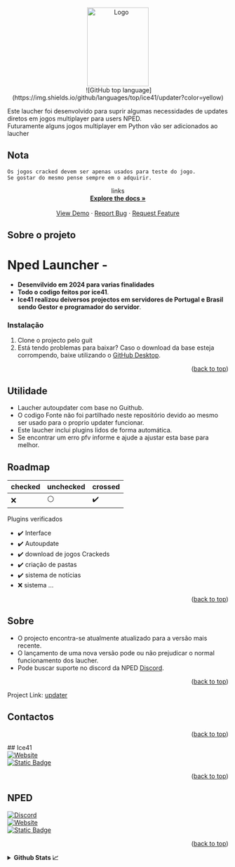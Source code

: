 <!-- Improved compatibility of back to top link: See: https://github.com/othneildrew/Best-README-Template/pull/73 -->
<a name="readme-top"></a>
<!--
*** Thanks for checking out the Best-README-Template. If you have a suggestion
*** that would make this better, please fork the repo and create a pull request
*** or simply open an issue with the tag "enhancement".
*** Don't forget to give the project a star!
*** Thanks again! Now go create something AMAZING! :D
-->



<!-- PROJECT SHIELDS -->
<!--
*** I'm using markdown "reference style" links for readability.
*** Reference links are enclosed in brackets [ ] instead of parentheses ( ).
*** See the bottom of this document for the declaration of the reference variables
*** for contributors-url, forks-url, etc. This is an optional, concise syntax you may use.
*** https://www.markdownguide.org/basic-syntax/#reference-style-links
-->


<!-- PROJECT LOGO -->
<br />
<div align="center">
  <a href="https://github.com/ice41/updater">
    <img src="https://cdn.discordapp.com/attachments/1074126570920345740/1243687894552674437/NPEDLOGO2023-sem_fundo2.1.png?ex=6724009c&is=6722af1c&hm=f9a1471bf54f0e13dd3d9413c453c08d513d02c367824895c9085bab21c2d246&" alt="Logo" width="140" height="180">
  </a>
  <br />
  <img src="https://komarev.com/ghpvc/?username=ice41" alt=""/> ![GitHub top language](https://img.shields.io/github/languages/top/ice41/updater?color=yellow)
</div>
  



  

Este laucher foi desenvolvido para suprir algumas necessidades de updates diretos em jogos multiplayer para users NPED.
<br />
Futuramente alguns jogos multiplayer em Python vão ser adicionados ao laucher
<br />
    
## Nota
    Os jogos cracked devem ser apenas usados para teste do jogo.
    Se gostar do mesmo pense sempre em o adquirir.
<div align="center">
<p align="center">
links
    <br />
    <a href="https://github.com/ice41/updater"><strong>Explore the docs »</strong></a>
    <br />
    <br />
    <a href="https://github.com/ice41/updater">View Demo</a>
    ·
    <a href="https://github.com/ice41/updater/issues">Report Bug</a>
    ·
    <a href="https://github.com/ice41/updater/issues">Request Feature</a>
  </p>
</div>

<!-- ABOUT THE PROJECT -->
## Sobre o projeto

# Nped Launcher -
- **Desenvilvido em 2024 para varias finalidades**
- **Todo o codigo feitos por ice41**.
- **Ice41 realizou deiversos projectos em servidores de Portugal e Brasil sendo Gestor e programador do servidor**.

### Instalação

1. Clone o projecto pelo guit
2. Está tendo problemas para baixar?
Caso o download da base esteja corrompendo, baixe utilizando o [GitHub Desktop](https://desktop.github.com).

<p align="right">(<a href="#readme-top">back to top</a>)</p>



<!-- USAGE EXAMPLES -->
## Utilidade

- Laucher autoupdater com base no Guithub.
- O codigo Fonte não foi partilhado neste repositório devido ao mesmo ser usado para o proprio updater funcionar.
- Este laucher inclui plugins lidos de forma automática.
- Se encontrar um erro pfv informe e ajude a ajustar esta base para melhor.


<!-- ROADMAP -->
## Roadmap

|checked|unchecked|crossed|
|---|---|---|
|:x:|:white_circle:|:heavy_check_mark:|

Plugins verificados 

- :heavy_check_mark: Interface
- :heavy_check_mark: Autoupdate
- :heavy_check_mark: download de jogos Crackeds
- :heavy_check_mark: criação de pastas
- :heavy_check_mark: sistema de notícias
- :x: sistema ...



<p align="right">(<a href="#readme-top">back to top</a>)</p>



<!-- CONTRIBUTING -->
## Sobre
- O projecto encontra-se atualmente atualizado para a versão mais recente.
- O lançamento de uma nova versão pode ou não prejudicar o normal funcionamento dos laucher.
- Pode buscar suporte no discord da NPED [Discord](https://discord.gg/CxTTt5F6Gj).

<p align="right">(<a href="#readme-top">back to top</a>)</p>



<!-- CONTACT -->

Project Link: [updater](https://github.com/ice41/updater)
## Contactos

<p align="right">(<a href="#readme-top">back to top</a>)</p>
## Ice41

<br />
<div id="ice41">
    
  <a href="https://ice41.pt">
    <img alt="Website" src="https://img.shields.io/badge/website-ice41-yellow">
  </a>
  <br />
  <a href="mailto:ice41pt@gmail.com">
    <img alt="Static Badge" src="https://img.shields.io/badge/Contacto-2A3BE8">
  </a>
</div>
<p align="right">(<a href="#readme-top">back to top</a>)</p>

## NPED
<div id="nped">
  <a href="https://discord.gg/Qsr9s6x9Mv">
    <img alt="Discord" src="https://img.shields.io/discord/1074111566217220176?style=for-the-badge&logo=discord&link=https%3A%2F%2Fdiscord.gg%2FQsr9s6x9Mv">
  </a>
  <br />
  <a href="https://nped.pt">
      <img alt="Website" src="https://img.shields.io/badge/website-NPED-blue">
  </a>
  <br />
  <a href="https://steamcommunity.com/groups/Nped">
    <img alt="Static Badge" src="https://img.shields.io/badge/NPED_STEAM_GROUP-2A2BE8">
  </a>
</div>


<p align="right">(<a href="#readme-top">back to top</a>)</p>


  <!-- MARKDOWN LINKS & IMAGES -->
  <!-- https://www.markdownguide.org/basic-syntax/#reference-style-links -->
  [contributors-shield]: https://img.shields.io/github/contributors/ice41/updater.svg?style=for-the-badge
  [contributors-url]: https://github.com/ice41/updater/graphs/contributors
  [forks-shield]: https://img.shields.io/github/forks/ice41/updater.svg?style=for-the-badge
  [forks-url]: https://github.com/ice41/updater/network/members
  [stars-shield]: https://img.shields.io/github/stars/ice41/updater.svg?style=for-the-badge
  [stars-url]: https://github.com/ice41/updater/stargazers
  [issues-shield]: https://img.shields.io/github/issues/ice41/updater.svg?style=for-the-badge
  [issues-url]: https://github.com/ice41/updater/issues
  [license-shield]: https://img.shields.io/github/license/ice41/updater.svg?style=for-the-badge
  [license-url]: https://github.com/ice41/updater/blob/master/LICENSE.txt
  [linkedin-shield]: https://img.shields.io/badge/-LinkedIn-black.svg?style=for-the-badge&logo=linkedin&colorB=555
  [linkedin-url]: https://linkedin.com/in/linkedin_username
  [product-screenshot]: images/screenshot.png
  [Next.js]: https://img.shields.io/badge/next.js-000000?style=for-the-badge&logo=nextdotjs&logoColor=white
  [Next-url]: https://nextjs.org/
  [React.js]: https://img.shields.io/badge/React-20232A?style=for-the-badge&logo=react&logoColor=61DAFB
  [React-url]: https://reactjs.org/
  [Vue.js]: https://img.shields.io/badge/Vue.js-35495E?style=for-the-badge&logo=vuedotjs&logoColor=4FC08D
  [Vue-url]: https://vuejs.org/
  [Angular.io]: https://img.shields.io/badge/Angular-DD0031?style=for-the-badge&logo=angular&logoColor=white
  [Angular-url]: https://angular.io/
  [Svelte.dev]: https://img.shields.io/badge/Svelte-4A4A55?style=for-the-badge&logo=svelte&logoColor=FF3E00
  [Svelte-url]: https://svelte.dev/
  [Laravel.com]: https://img.shields.io/badge/Laravel-FF2D20?style=for-the-badge&logo=laravel&logoColor=white
  [Laravel-url]: https://laravel.com
  [Bootstrap.com]: https://img.shields.io/badge/Bootstrap-563D7C?style=for-the-badge&logo=bootstrap&logoColor=white
  [Bootstrap-url]: https://getbootstrap.com
  [JQuery.com]: https://img.shields.io/badge/jQuery-0769AD?style=for-the-badge&logo=jquery&logoColor=white
  [JQuery-url]: https://jquery.com 

<details>
  <summary><b>Github Stats 📈</b></summary>
</details>
